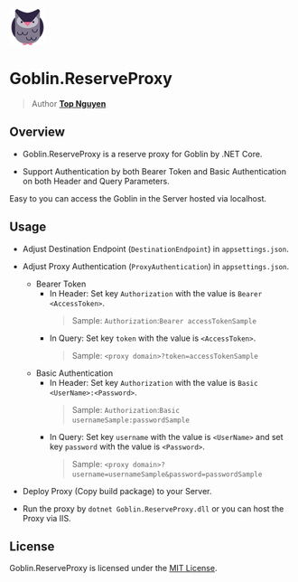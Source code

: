 ![Logo](Logo.png)
# Goblin.ReserveProxy
> Author [**Top Nguyen**](http://topnguyen.net)

## Overview
- Goblin.ReserveProxy is a reserve proxy for Goblin by .NET Core.

- Support Authentication by both Bearer Token and Basic Authentication on both Header and Query Parameters.


Easy to you can access the Goblin in the Server hosted via localhost.

## Usage
- Adjust Destination Endpoint (`DestinationEndpoint`) in `appsettings.json`.

- Adjust Proxy Authentication (`ProxyAuthentication`) in `appsettings.json`.
    + Bearer Token
        * In Header: Set key `Authorization` with the value is `Bearer <AccessToken>`.
            > Sample: `Authorization`:`Bearer accessTokenSample`
        * In Query: Set key `token` with the value is `<AccessToken>`.
            > Sample: `<proxy domain>?token=accessTokenSample`
    + Basic Authentication
        * In Header: Set key `Authorization` with the value is `Basic <UserName>:<Password>`.
            > Sample: `Authorization`:`Basic usernameSample:passwordSample`
        * In Query: Set key `username` with the value is `<UserName>` and set key `password` with the value is `<Password>`.
            > Sample: `<proxy domain>?username=usernameSample&password=passwordSample`
- Deploy Proxy (Copy build package) to your Server.

- Run the proxy by `dotnet Goblin.ReserveProxy.dll` or you can host the Proxy via IIS.

## License
Goblin.ReserveProxy is licensed under the [MIT License](LICENSE).